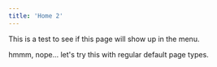 ```yaml
---
title: 'Home 2'
---
```


This is a test to see if this page will show up in the menu.

hmmm, nope... let's try this with regular default page types.